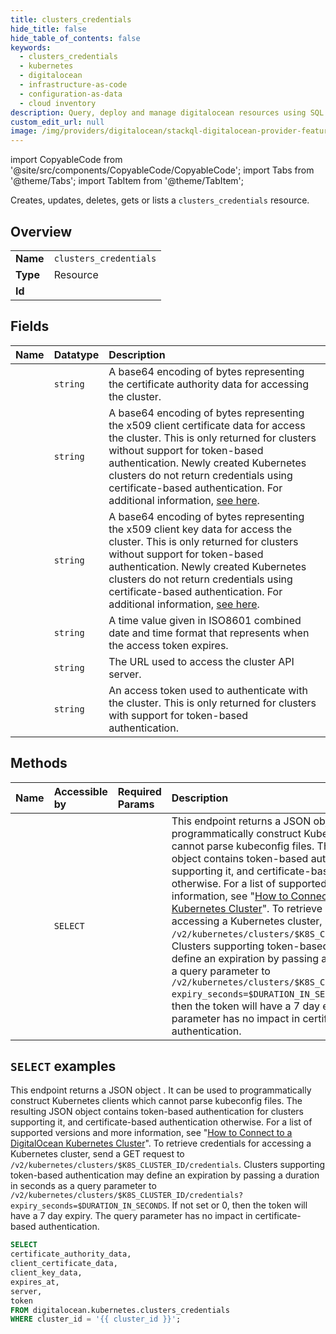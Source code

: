 ```yaml
---
title: clusters_credentials
hide_title: false
hide_table_of_contents: false
keywords:
  - clusters_credentials
  - kubernetes
  - digitalocean
  - infrastructure-as-code
  - configuration-as-data
  - cloud inventory
description: Query, deploy and manage digitalocean resources using SQL
custom_edit_url: null
image: /img/providers/digitalocean/stackql-digitalocean-provider-featured-image.png
---
```


import CopyableCode from '@site/src/components/CopyableCode/CopyableCode';
import Tabs from '@theme/Tabs';
import TabItem from '@theme/TabItem';

Creates, updates, deletes, gets or lists a <code>clusters_credentials</code> resource.

## Overview
<table><tbody>
<tr><td><b>Name</b></td><td><code>clusters_credentials</code></td></tr>
<tr><td><b>Type</b></td><td>Resource</td></tr>
<tr><td><b>Id</b></td><td><CopyableCode code="digitalocean.kubernetes.clusters_credentials" /></td></tr>
</tbody></table>

## Fields
| Name | Datatype | Description |
|:-----|:---------|:------------|
| <CopyableCode code="certificate_authority_data" /> | `string` | A base64 encoding of bytes representing the certificate authority data for accessing the cluster. |
| <CopyableCode code="client_certificate_data" /> | `string` | A base64 encoding of bytes representing the x509 client certificate data for access the cluster. This is only returned for clusters without support for token-based authentication. Newly created Kubernetes clusters do not return credentials using certificate-based authentication. For additional information, [see here](https://docs.digitalocean.com/products/kubernetes/how-to/connect-to-cluster/#authenticate). |
| <CopyableCode code="client_key_data" /> | `string` | A base64 encoding of bytes representing the x509 client key data for access the cluster. This is only returned for clusters without support for token-based authentication. Newly created Kubernetes clusters do not return credentials using certificate-based authentication. For additional information, [see here](https://docs.digitalocean.com/products/kubernetes/how-to/connect-to-cluster/#authenticate). |
| <CopyableCode code="expires_at" /> | `string` | A time value given in ISO8601 combined date and time format that represents when the access token expires. |
| <CopyableCode code="server" /> | `string` | The URL used to access the cluster API server. |
| <CopyableCode code="token" /> | `string` | An access token used to authenticate with the cluster. This is only returned for clusters with support for token-based authentication. |

## Methods
| Name | Accessible by | Required Params | Description |
|:-----|:--------------|:----------------|:------------|
| <CopyableCode code="kubernetes_get_credentials" /> | `SELECT` | <CopyableCode code="cluster_id" /> | This endpoint returns a JSON object . It can be used to programmatically construct Kubernetes clients which cannot parse kubeconfig files. The resulting JSON object contains token-based authentication for clusters supporting it, and certificate-based authentication otherwise. For a list of supported versions and more information, see "[How to Connect to a DigitalOcean Kubernetes Cluster](https://docs.digitalocean.com/products/kubernetes/how-to/connect-to-cluster/)". To retrieve credentials for accessing a Kubernetes cluster, send a GET request to `/v2/kubernetes/clusters/$K8S_CLUSTER_ID/credentials`. Clusters supporting token-based authentication may define an expiration by passing a duration in seconds as a query parameter to `/v2/kubernetes/clusters/$K8S_CLUSTER_ID/credentials?expiry_seconds=$DURATION_IN_SECONDS`. If not set or 0, then the token will have a 7 day expiry. The query parameter has no impact in certificate-based authentication. |

## `SELECT` examples

This endpoint returns a JSON object . It can be used to programmatically construct Kubernetes clients which cannot parse kubeconfig files. The resulting JSON object contains token-based authentication for clusters supporting it, and certificate-based authentication otherwise. For a list of supported versions and more information, see "[How to Connect to a DigitalOcean Kubernetes Cluster](https://docs.digitalocean.com/products/kubernetes/how-to/connect-to-cluster/)". To retrieve credentials for accessing a Kubernetes cluster, send a GET request to `/v2/kubernetes/clusters/$K8S_CLUSTER_ID/credentials`. Clusters supporting token-based authentication may define an expiration by passing a duration in seconds as a query parameter to `/v2/kubernetes/clusters/$K8S_CLUSTER_ID/credentials?expiry_seconds=$DURATION_IN_SECONDS`. If not set or 0, then the token will have a 7 day expiry. The query parameter has no impact in certificate-based authentication.


```sql
SELECT
certificate_authority_data,
client_certificate_data,
client_key_data,
expires_at,
server,
token
FROM digitalocean.kubernetes.clusters_credentials
WHERE cluster_id = '{{ cluster_id }}';
```